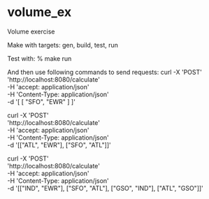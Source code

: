 # volume_ex
Volume exercise

Make with targets: gen, build, test, run


Test with:
% make run

And then use following commands to send requests:
curl -X 'POST' \
  'http://localhost:8080/calculate' \
  -H 'accept: application/json' \
  -H 'Content-Type: application/json' \
  -d '[  [ "SFO", "EWR" ] ]'

curl -X 'POST' \
  'http://localhost:8080/calculate' \
  -H 'accept: application/json' \
  -H 'Content-Type: application/json' \
  -d '[["ATL", "EWR"], ["SFO", "ATL"]]'

curl -X 'POST' \
  'http://localhost:8080/calculate' \
  -H 'accept: application/json' \
  -H 'Content-Type: application/json' \
  -d '[["IND", "EWR"], ["SFO", "ATL"], ["GSO", "IND"], ["ATL", "GSO"]]'